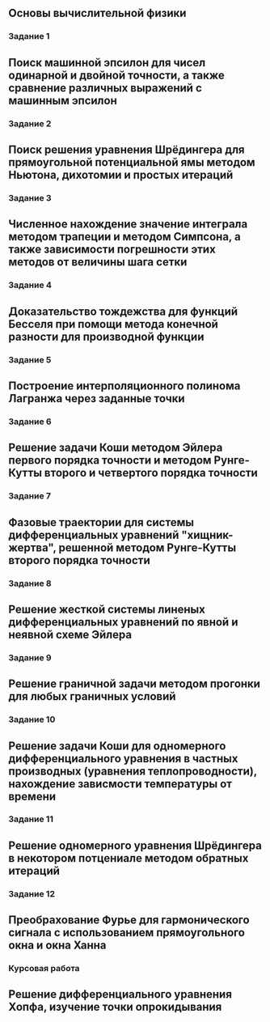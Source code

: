 ## Основы вычислительной физики
### Задание 1
## Поиск машинной эпсилон для чисел одинарной и двойной точности, а также сравнение различных выражений с машинным эпсилон

### Задание 2 
## Поиск решения уравнения Шрёдингера для прямоугольной потенциальной ямы методом Ньютона, дихотомии и простых итераций

### Задание 3
## Численное нахождение значение интеграла методом трапеции и методом Симпсона, а также зависимости погрешности этих методов от величины шага сетки

### Задание 4 
## Доказательство тождежства для функций Бесселя при помощи метода конечной разности для производной функции

### Задание 5 
## Построение интерполяционного полинома Лагранжа через заданные точки 

### Задание 6 
## Решение задачи Коши методом Эйлера первого порядка точности и методом Рунге-Кутты второго и четвертого порядка точности 

### Задание 7 
## Фазовые траектории для системы дифференциальных уравнений "хищник-жертва", решенной методом Рунге-Кутты второго порядка точности 

### Задание 8
## Решение жесткой системы линеных дифференциальных уравнений по явной и неявной схеме Эйлера

### Задание 9 
## Решение граничной задачи методом прогонки для любых граничных условий

### Задание 10 
## Решение задачи Коши для одномерного дифференциального уравнения в частных производных (уравнения теплопроводности), нахождение зависмости температуры от времени 

### Задание 11
## Решение одномерного уравнения Шрёдингера в некотором потцениале методом обратных итераций

### Задание 12
## Преобрахование Фурье для гармонического сигнала с использованием прямоугольного окна и окна Ханна 

### Курсовая работа 
## Решение дифференциального уравнения Хопфа, изучение точки опрокидывания 
